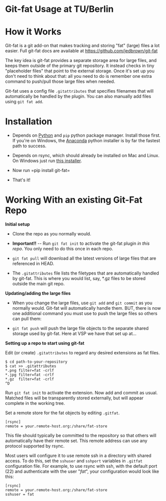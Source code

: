 Git-fat Usage at TU/Berlin
==========================

How it Works
============

Git-fat is a git add-on that makes tracking and storing "fat" (large) files a lot easier. Full git-fat docs are available at https://github.com/jedbrown/git-fat

The key idea is git-fat provides a separate storage area for large files, and keeps them outside of the primary git repository. It instead checks in tiny "placeholder files" that point to the external storage. Once it's set up you don't need to think about that: all you need to do is remember one extra command to push/pull those large files when needed.

Git-fat uses a config file `.gitattributes` that specifies filenames that will automatically be handled by the plugin. You can also manually add files using `git fat add`.


Installation
============

* Depends on [Python](http://www.python.org) and `pip` python package manager. Install those first. If you're on Windows, the [Anaconda](https://www.anaconda.com/download/) python installer is by far the fastest path to success.

* Depends on rsync, which should already be installed on Mac and Linux. On Windows just run [this installer](https://drive.google.com/file/d/0B9pkf5GVhfeVTUhMbTVqdU51R3M/view?usp=sharing).

* Now run =pip install git-fat=

* That's it!


Working With an existing Git-Fat Repo
=====================================

**Initial setup**

* Clone the repo as you normally would.

* **Important!!** -- Run `git fat init` to activate the git-fat plugin *in this repo*. You only need to do this once in each repo.

* `git fat pull` will download all the latest versions of large files that are referenced in HEAD.

* The `.gitattributes` file lists the filetypes that are automatically handled by git-fat. This is where you would list, say, *.gz files to be stored outside the main git repo.

**Updating/adding the large files**

* When you change the large files, use `git add` and `git commit` as you normally would. Git-fat will automatically handle them. BUT, there is now one additional command you must use to push the large files so others can pull them:

* `git fat push` will push the large file objects to the separate shared storage used by git-fat. Here at VSP we have that set up at...

**Setting up a repo to start using git-fat**

Edit (or create) `.gitattributes` to regard any desired extensions as fat files.

    $ cd path-to-your-repository
    $ cat >> .gitattributes
    *.png filter=fat -crlf
    *.jpg filter=fat -crlf
    *.gz  filter=fat -crlf
    ^D

Run `git fat init` to activate the extension. Now add and commit as usual.
Matched files will be transparently stored externally, but will appear
complete in the working tree.

Set a remote store for the fat objects by editing `.gitfat`.

    [rsync]
    remote = your.remote-host.org:/share/fat-store

This file should typically be committed to the repository so that others
will automatically have their remote set. This remote address can use
any protocol supported by rsync. 

Most users will configure it to use remote ssh in a directory with shared 
access. To do this, set the `sshuser` and `sshport` variables in `.gitfat` 
configuration file. For example, to use rsync with ssh, with the default
port (22) and authenticate with the user "_fat_", your configuration would 
look like this: 

    [rsync]
    remote = your.remote-host.org:/share/fat-store
    sshuser = fat
    
   
